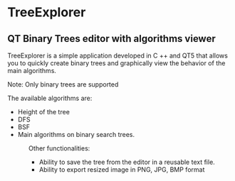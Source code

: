 # TreeExplorer
QT Binary Trees editor with algorithms viewer
---------------------------------------------

TreeExplorer is a simple application developed in C ++ and QT5 that allows you to quickly create binary trees and graphically view the behavior of the main algorithms.

Note: Only binary trees are supported

The available algorithms are:
<ul>
<li>Height of the tree</li>
<li>DFS</li>
<li>BSF</li>
<li>Main algorithms on binary search trees.</li>
<ul>

Other functionalities:
<ul>
<li>Ability to save the tree from the editor in a reusable text file.</li>
<li>Ability to export resized image in PNG, JPG, BMP format</li>
<ul>
